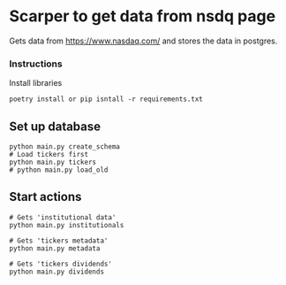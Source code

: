 # Scarper to get data from nsdq page
Gets data from https://www.nasdaq.com/ and stores the data in postgres.

### Instructions
Install libraries
```
poetry install or pip isntall -r requirements.txt
``` 
## Set up database
```
python main.py create_schema
# Load tickers first
python main.py tickers 
# python main.py load_old
```
## Start actions
```
# Gets 'institutional data'
python main.py institutionals

# Gets 'tickers metadata'
python main.py metadata

# Gets 'tickers dividends'
python main.py dividends
```

